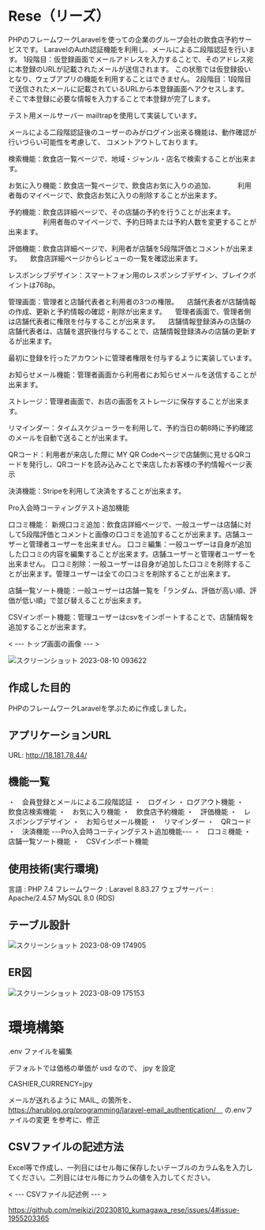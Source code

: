 # Rese（リーズ）

PHPのフレームワークLaravelを使っての企業のグループ会社の飲食店予約サービスです。
LaravelのAuth認証機能を利用し、メールによる二段階認証を行います。
1段階目：仮登録画面でメールアドレスを入力することで、そのアドレス宛に本登録のURLが記載されたメールが送信されます。
この状態では仮登録扱いとなり、ウェブアプリの機能を利用することはできません。
2段階目：1段階目で送信されたメールに記載されているURLから本登録画面へアクセスします。
そこで本登録に必要な情報を入力することで本登録が完了します。

テスト用メールサーバー mailtrapを使用して実装しています。

メールによる二段階認証後のユーザーのみがログイン出来る機能は、動作確認が行いづらい可能性を考慮して、
コメントアウトしております。

検索機能：飲食店一覧ページで、地域・ジャンル・店名で検索することが出来ます。

お気に入り機能：飲食店一覧ページで、飲食店お気に入りの追加、
	　　　利用者毎のマイページで、飲食店お気に入りの削除することが出来ます。

予約機能：飲食店詳細ページで、その店舗の予約を行うことが出来ます。
　　　　　利用者毎のマイページで、予約日時または予約人数を変更することが出来ます。

評価機能：飲食店詳細ページで、利用者が店舗を5段階評価とコメントが出来ます。
	　飲食店詳細ページからレビューの一覧を確認出来ます。

レスポンシブデザイン：スマートフォン用のレスポンシブデザイン、ブレイクポイントは768p。

管理画面：管理者と店舗代表者と利用者の3つの権限。
	　店舗代表者が店舗情報の作成、更新と予約情報の確認・削除が出来ます。
	　管理者画面で、管理者側は店舗代表者に権限を付与することが出来ます。
	　店舗情報登録済みの店舗の店舗代表者は、店舗を選択後付与することで、店舗情報登録済みの店舗の更新するが出来ます。

最初に登録を行ったアカウントに管理者権限を付与するように実装しています。

お知らせメール機能：管理者画面から利用者にお知らせメールを送信することが出来ます。

ストレージ：管理者画面で、お店の画面をストレージに保存することが出来ます。

リマインダー：タイムスケジューラーを利用して、予約当日の朝8時に予約確認のメールを自動で送ることが出来ます。

QRコード：利用者が来店した際に MY QR Codeページで店舗側に見せるQRコードを発行し、QRコードを読み込みことで来店したお客様の予約情報ページ表示

決済機能：Stripeを利用して決済をすることが出来ます。

Pro入会時コーティングテスト追加機能

口コミ機能：
	新規口コミ追加：飲食店詳細ページで、一般ユーザーは店舗に対して5段階評価とコメントと画像の口コミを追加することが出来ます。店舗ユーザーと管理者ユーザーを出来ません。
	口コミ編集：一般ユーザーは自身が追加した口コミの内容を編集することが出来ます。店舗ユーザーと管理者ユーザーを出来ません。
	口コミ削除：一般ユーザーは自身が追加した口コミを削除することが出来ます。管理ユーザーは全ての口コミを削除することが出来ます。

店舗一覧ソート機能：一般ユーザーは店舗一覧を「ランダム、評価が高い順、評価が低い順」で並び替えることが出来ます。

CSVインポート機能：管理ユーザーはcsvをインポートすることで、店舗情報を追加することが出来ます。

< --- トップ画面の画像 --- >

![スクリーンショット 2023-08-10 093622](https://github.com/meikizi/20230810_kumagawa_rese/assets/126636201/d7cabc20-d5fc-4627-b4e2-a7ead729b027)

## 作成した目的
PHPのフレームワークLaravelを学ぶために作成しました。

## アプリケーションURL
URL: http://18.181.78.44/

## 機能一覧
・　会員登録とメールによる二段階認証
・　ログイン ・ ログアウト機能
・　飲食店検索機能
・　お気に入り機能
・　飲食店予約機能
・　評価機能
・　レスポンシブデザイン
・　お知らせメール機能
・　リマインダー
・　QRコード
・　決済機能
---Pro入会時コーティングテスト追加機能---
・　口コミ機能
・　店舗一覧ソート機能
・　CSVインポート機能

## 使用技術(実行環境)
言語 : PHP 7.4
フレームワーク : Laravel 8.83.27
ウェブサーバー : Apache/2.4.57
MySQL 8.0 (RDS)

## テーブル設計

![スクリーンショット 2023-08-09 174905](https://github.com/meikizi/20230810_kumagawa_rese/assets/126636201/88769f37-09f8-4801-9b65-2ebd3e2a0f3d)

## ER図

![スクリーンショット 2023-08-09 175153](https://github.com/meikizi/20230810_kumagawa_rese/assets/126636201/883ac233-d2f2-4563-8a76-fb3e684d0892)

# 環境構築
.env ファイルを編集

デフォルトでは価格の単価が usd なので、 jpy を設定

CASHIER_CURRENCY=jpy

メールが送れるように
MAIL_ の箇所を、　https://harublog.org/programming/laravel-email_authentication/　
の.envファイルの変更 を参考に、修正

## CSVファイルの記述方法
Excel等で作成し、一列目にはセル毎に保存したいテーブルのカラム名を入力してください。二列目にはセル毎にカラムの値を入力してください。

< --- CSVファイル記述例 --- >

https://github.com/meikizi/20230810_kumagawa_rese/issues/4#issue-1955203365
